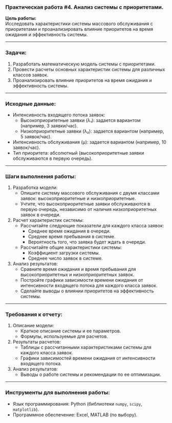 ### **Практическая работа \#4. Анализ системы с приоритетами.**

**Цель работы:**  
Исследовать характеристики системы массового обслуживания с приоритетами и проанализировать влияние приоритетов на время ожидания и эффективность системы.

---

### **Задачи:**

1. Разработать математическую модель системы с приоритетами.  
2. Провести расчеты основных характеристик системы для различных классов заявок.  
3. Проанализировать влияние приоритетов на время ожидания и эффективность системы.

---

### **Исходные данные:**

* Интенсивность входящего потока заявок:  
  * Высокоприоритетные заявки (λ₁): задается вариантом (например, 3 заявки/час).  
  * Низкоприоритетные заявки (λ₂): задается вариантом (например, 5 заявок/час).  
* Интенсивность обслуживания (μ): задается вариантом (например, 10 заявок/час).  
* Тип приоритета: абсолютный (высокоприоритетные заявки обслуживаются в первую очередь).

---

### **Шаги выполнения работы:**

1. Разработка модели:  
   * Опишите систему массового обслуживания с двумя классами заявок: высокоприоритетные и низкоприоритетные.  
   * Учтите, что высокоприоритетные заявки обслуживаются в первую очередь, независимо от наличия низкоприоритетных заявок в очереди.  
2. Расчет характеристик системы:  
   * Рассчитайте следующие показатели для каждого класса заявок:  
     * Среднее время ожидания в очереди.  
     * Среднее время пребывания в системе.  
     * Вероятность того, что заявка будет ждать в очереди.  
   * Рассчитайте общие характеристики системы:  
     * Коэффициент загрузки системы.  
     * Среднее число заявок в системе.  
3. Анализ результатов:  
   * Сравните время ожидания и время пребывания для высокоприоритетных и низкоприоритетных заявок.  
   * Постройте графики зависимости времени ожидания от интенсивности входящего потока для каждого класса заявок.  
   * Сделайте выводы о влиянии приоритетов на эффективность системы.

---

### **Требования к отчету:**

1. Описание модели:  
   * Краткое описание системы и ее параметров.  
   * Формулы, используемые для расчетов.  
2. Результаты расчетов:  
   * Таблицы с рассчитанными характеристиками системы для каждого класса заявок.  
   * Графики зависимостей времени ожидания от интенсивности входящего потока.  
3. Анализ результатов:  
   * Выводы о работе системы и рекомендации по ее оптимизации.

---

### **Инструменты для выполнения работы:**

* Язык программирования: Python (библиотеки `numpy`, `scipy`, `matplotlib`).  
* Программное обеспечение: Excel, MATLAB (по выбору).

